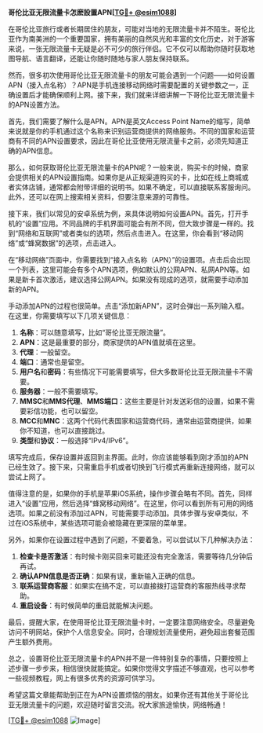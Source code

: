 **哥伦比亚无限流量卡怎麽設置APN[[TG💪+ @esim1088](https://t.me/s/esim1088)]**

在哥伦比亚旅行或者长期居住的朋友，可能对当地的无限流量卡并不陌生。哥伦比亚作为南美洲的一个重要国家，拥有美丽的自然风光和丰富的文化历史，对于游客来说，一张无限流量卡无疑是必不可少的旅行伴侣。它不仅可以帮助你随时获取地图导航、语言翻译，还能让你随时随地与家人朋友保持联系。

然而，很多初次使用哥伦比亚无限流量卡的朋友可能会遇到一个问题——如何设置APN（接入点名称）？APN是手机连接移动网络时需要配置的关键参数之一，正确设置后才能确保顺利上网。接下来，我们就来详细讲解一下哥伦比亚无限流量卡的APN设置方法。

首先，我们需要了解什么是APN。APN是英文Access Point Name的缩写，简单来说就是你的手机通过这个名称来识别运营商提供的网络服务。不同的国家和运营商有不同的APN设置要求，因此在哥伦比亚使用无限流量卡之前，必须先知道正确的APN信息。

那么，如何获取哥伦比亚无限流量卡的APN呢？一般来说，购买卡的时候，商家会提供相关的APN设置指南。如果你是从正规渠道购买的卡，比如在线上商城或者实体店铺，通常都会附带详细的说明书。如果不确定，可以直接联系客服询问。此外，还可以在网上搜索相关资料，但要注意来源的可靠性。

接下来，我们以常见的安卓系统为例，来具体说明如何设置APN。首先，打开手机的“设置”应用。不同品牌的手机界面可能会有所不同，但大致步骤是一样的。找到“网络和互联网”或者类似的选项，然后点击进入。在这里，你会看到“移动网络”或“蜂窝数据”的选项，点击进入。

在“移动网络”页面中，你需要找到“接入点名称（APN）”的设置项。点击后会出现一个列表，这里可能会有多个APN选项，例如默认的公网APN、私网APN等。如果是新卡首次激活，建议选择公网APN。如果没有现成的选项，就需要手动添加新的APN。

手动添加APN的过程也很简单。点击“添加新APN”，这时会弹出一系列输入框。在这里，你需要填写以下几项关键信息：

1. **名称**：可以随意填写，比如“哥伦比亚无限流量”。
2. **APN**：这是最重要的部分，商家提供的APN值就填在这里。
3. **代理**：一般留空。
4. **端口**：通常也是留空。
5. **用户名**和**密码**：有些情况下可能需要填写，但大多数哥伦比亚无限流量卡不需要。
6. **服务器**：一般不需要填写。
7. **MMSC**和**MMS代理**、**MMS端口**：这些主要是针对发送彩信的设置，如果不需要彩信功能，也可以留空。
8. **MCC**和**MNC**：这两个代码代表国家和运营商代码，通常由运营商提供，如果你不知道，也可以直接跳过。
9. **类型**和**协议**：一般选择“IPv4/IPv6”。

填写完成后，保存设置并返回到主界面。此时，你应该能够看到刚才添加的APN已经生效了。接下来，只需重启手机或者切换到飞行模式再重新连接网络，就可以尝试上网了。

值得注意的是，如果你的手机是苹果iOS系统，操作步骤会略有不同。首先，同样进入“设置”应用，然后选择“蜂窝移动网络”。在这里，你可以看到所有可用的网络选项。如果之前没有添加过APN，可能需要手动添加。具体步骤与安卓类似，不过在iOS系统中，某些选项可能会被隐藏在更深层的菜单里。

另外，如果你在设置过程中遇到了问题，不要着急，可以尝试以下几种解决办法：

1. **检查卡是否激活**：有时候卡刚买回来可能还没有完全激活，需要等待几分钟后再试。
2. **确认APN信息是否正确**：如果有误，重新输入正确的信息。
3. **联系运营商客服**：如果实在搞不定，可以直接拨打运营商的客服热线寻求帮助。
4. **重启设备**：有时候简单的重启就能解决问题。

最后，提醒大家，在使用哥伦比亚无限流量卡时，一定要注意网络安全。尽量避免访问不明网站，保护个人信息安全。同时，合理规划流量使用，避免超出套餐范围产生额外费用。

总之，设置哥伦比亚无限流量卡的APN并不是一件特别复杂的事情，只要按照上述步骤一步步来，相信很快就能搞定。如果你觉得文字描述不够直观，也可以参考一些视频教程，网上有很多优秀的资源可供学习。

希望这篇文章能帮助到正在为APN设置烦恼的朋友。如果你还有其他关于哥伦比亚无限流量卡的问题，欢迎随时留言交流。祝大家旅途愉快，网络畅通！

[[TG💪+ @esim1088](https://t.me/s/esim1088) ![Image](https://i.postimg.cc/4NQfJmqS/Snipaste-2025-05-13-00-14-12.png)]